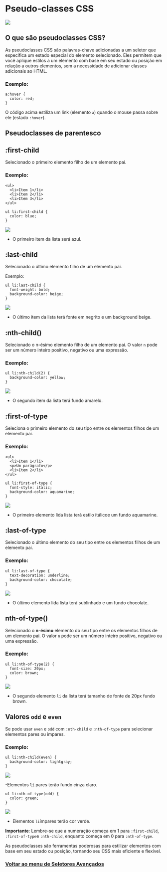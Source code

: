 # Pseudo-classes CSS

<img src="./img/pseudo-classes-parentesco-01.PNG">

## O que são pseudoclasses CSS?

As pseudoclasses CSS são palavras-chave adicionadas a um seletor que especifica um estado especial do elemento selecionado. Eles permitem que você aplique estilos a um elemento com base em seu estado ou posição em relação a outros elementos, sem a necessidade de adicionar classes adicionais ao HTML.

### Exemplo:

```
a:hover {
  color: red;
}
```
O código acima estiliza um link (elemento `a`) quando o mouse passa sobre ele (estado `:hover`).

## Pseudoclasses de parentesco

## :first-child

Selecionado o primeiro elemento filho de um elemento pai.

### Exemplo:

```
<ul>
  <li>Item 1</li>
  <li>Item 2</li>
  <li>Item 3</li>
</ul>
```

```
ul li:first-child {
  color: blue;
}
```

<img src="img/pseudo-classes-01.jpg">

- O primeiro item da lista será azul.

## :last-child

Selecionado o último elemento filho de um elemento pai.

Exemplo:

```
ul li:last-child {
  font-weight: bold;
  background-color: beige;
}
```

<img src="img/pseudo-classes-02.jpg">

- O último item da lista terá fonte em negrito e um background beige.

## :nth-child()

Selecionado o n-ésimo elemento filho de um elemento pai. O valor `n` pode ser um número inteiro positivo, negativo ou uma expressão.

### Exemplo:

```
ul li:nth-child(2) {
  background-color: yellow;
}
```

<img src="img/pseudo-classes-03.jpg">

- O segundo item da lista terá fundo amarelo.

## :first-of-type

Seleciona o primeiro elemento do seu tipo entre os elementos filhos de um elemento pai.

### Exemplo:

```
<ul>
  <li>Item 1</li>
  <p>Um parágrafo</p>
  <li>Item 2</li>
</ul>
```

```
ul li:first-of-type {
  font-style: italic;
  background-color: aquamarine;
}
```

<img src="img/pseudo-classes-04.jpg">

- O primeiro elemento lida lista terá estilo itálicoe um fundo aquamarine.

## :last-of-type

Selecionado o último elemento do seu tipo entre os elementos filhos de um elemento pai.

### Exemplo:

```
ul li:last-of-type {
  text-decoration: underline;
  background-color: chocolate;
}
```

<img src="img/pseudo-classes-05.jpg">

- O último elemento lida lista terá sublinhado e um fundo chocolate.

## nth-of-type()

Selecionado o **n-ésimo** elemento do seu tipo entre os elementos filhos de um elemento pai. O valor `n` pode ser um número inteiro positivo, negativo ou uma expressão.

### Exemplo:

```
ul li:nth-of-type(2) {
  font-size: 20px;
  color: brown;
}
```

<img src="img/pseudo-classes-06.jpg">

- O segundo elemento `li` da lista terá tamanho de fonte de 20px fundo brown.

## Valores `odd` e `even`

Se pode usar `even` e `odd` com `:nth-child` e `:nth-of-type` para selecionar elementos pares ou impares.

### Exemplo:

```
ul li:nth-child(even) {
  background-color: lightgray;
}
```

<img src="img/pseudo-classes-07.jpg">

-Elementos `li` pares terão fundo cinza claro.

```
ul li:nth-of-type(odd) {
  color: green;
}
```

<img src="img/pseudo-classes-08.jpg">

- Elementos `li`ímpares terão cor verde.

**Importante**: Lembre-se que a numeração começa em 1 para `:first-child`, `:first-of-type`e `:nth-child`, enquanto começa em 0 para `:nth-of-type`.

As pseudoclasses são ferramentas poderosas para estilizar elementos com base em seu estado ou posição, tornando seu CSS mais eficiente e flexível.

### [Voltar ao menu de Seletores Avançados](Menu.md)